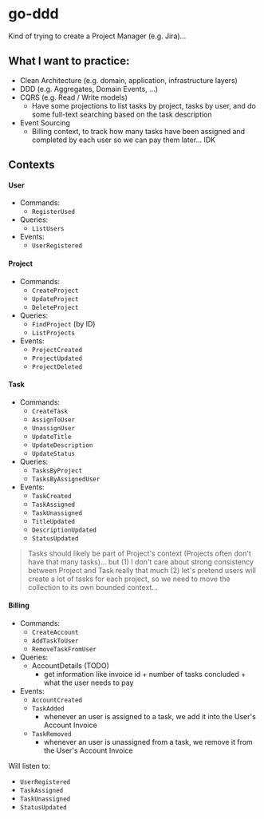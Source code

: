 # go-ddd

Kind of trying to create a Project Manager (e.g. Jira)...

## What I want to practice:
- Clean Architecture (e.g. domain, application, infrastructure layers) 
- DDD (e.g. Aggregates, Domain Events, ...)
- CQRS (e.g. Read / Write models)
  - Have some projections to list tasks by project, tasks by user, and do some full-text searching based on the task description
- Event Sourcing
  - Billing context, to track how many tasks have been assigned and completed by each user so we can pay them later... IDK

## Contexts

#### User
- Commands: 
  - `RegisterUsed`
- Queries: 
  - `ListUsers`
- Events: 
  - `UserRegistered`

#### Project
- Commands: 
  - `CreateProject`
  - `UpdateProject`
  - `DeleteProject`
- Queries: 
  - `FindProject` (by ID)
  - `ListProjects`
- Events: 
  - `ProjectCreated`
  - `ProjectUpdated`
  - `ProjectDeleted`

#### Task
- Commands: 
  - `CreateTask`
  - `AssignToUser`
  - `UnassignUser`
  - `UpdateTitle`
  - `UpdateDescription`
  - `UpdateStatus`
- Queries:
  - `TasksByProject`
  - `TasksByAssignedUser`
- Events: 
  - `TaskCreated`
  - `TaskAssigned`
  - `TaskUnassigned`
  - `TitleUpdated`
  - `DescriptionUpdated`
  - `StatusUpdated`


> Tasks should likely be part of Project's context (Projects often don't have that many tasks)... but (1) I don't care about strong consistency between Project and Task really that much (2) let's pretend users will create a lot of tasks for each project, so we need to move the collection to its own bounded context...

#### Billing
- Commands:
  - `CreateAccount`
  - `AddTaskToUser`
  - `RemoveTaskFromUser`
- Queries:
  - AccountDetails (TODO)
    - get information like invoice id + number of tasks concluded + what the user needs to pay
- Events:
  - `AccountCreated`
  - `TaskAdded`
    - whenever an user is assigned to a task, we add it into the User's Account Invoice
  - `TaskRemoved`
    - whenever an user is unassigned from a task, we remove it from the User's Account Invoice

Will listen to:
- `UserRegistered`
- `TaskAssigned`
- `TaskUnassigned`
- `StatusUpdated`